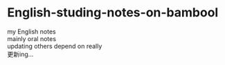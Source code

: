 # English-studing-notes-on-bambool  
my English notes  
mainly oral notes  
updating others depend on really   
更新ing...
